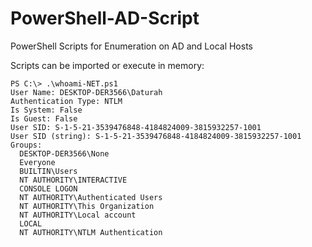 # PowerShell-AD-Script
PowerShell Scripts for Enumeration on AD and Local Hosts

Scripts can be imported or execute in memory:

```
PS C:\> .\whoami-NET.ps1
User Name: DESKTOP-DER3566\Daturah
Authentication Type: NTLM
Is System: False
Is Guest: False
User SID: S-1-5-21-3539476848-4184824009-3815932257-1001
User SID (string): S-1-5-21-3539476848-4184824009-3815932257-1001
Groups:
  DESKTOP-DER3566\None
  Everyone
  BUILTIN\Users
  NT AUTHORITY\INTERACTIVE
  CONSOLE LOGON
  NT AUTHORITY\Authenticated Users
  NT AUTHORITY\This Organization
  NT AUTHORITY\Local account
  LOCAL
  NT AUTHORITY\NTLM Authentication
```
